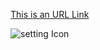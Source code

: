 [This is an URL Link](shouldbeidentified.com)

![setting Icon]( https://www.google.com/logos/doodles/2017/celebrating-50-years-of-kids-coding-5745168905928704.4-lawcta.gif)